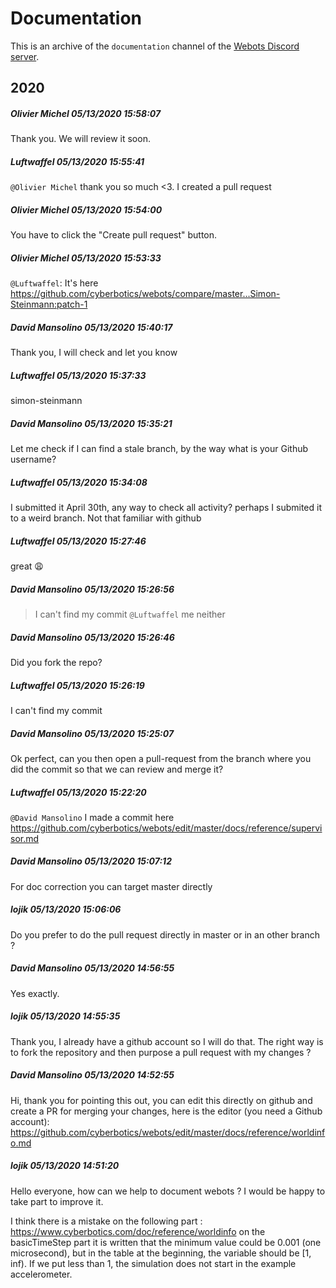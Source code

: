 # Documentation

This is an archive of the `documentation` channel of the [Webots Discord server](https://discordapp.com/invite/nTWbN9m).

## 2020

##### Olivier Michel 05/13/2020 15:58:07
Thank you. We will review it soon.

##### Luftwaffel 05/13/2020 15:55:41
`@Olivier Michel`  thank you so much <3. I created a pull request

##### Olivier Michel 05/13/2020 15:54:00
You have to click the "Create pull request" button.

##### Olivier Michel 05/13/2020 15:53:33
`@Luftwaffel`: It's here https://github.com/cyberbotics/webots/compare/master...Simon-Steinmann:patch-1

##### David Mansolino 05/13/2020 15:40:17
Thank you, I will check and let you know

##### Luftwaffel 05/13/2020 15:37:33
simon-steinmann

##### David Mansolino 05/13/2020 15:35:21
Let me check if I can find a stale branch, by the way what is your Github username?

##### Luftwaffel 05/13/2020 15:34:08
I submitted it April 30th, any way to check all activity? perhaps I submited it to a weird branch. Not that familiar with github

##### Luftwaffel 05/13/2020 15:27:46
great 😩

##### David Mansolino 05/13/2020 15:26:56
> I can't find my commit
`@Luftwaffel` me neither

##### David Mansolino 05/13/2020 15:26:46
Did you fork the repo?

##### Luftwaffel 05/13/2020 15:26:19
I can't find my commit

##### David Mansolino 05/13/2020 15:25:07
Ok perfect, can you then open a pull-request from the branch where you did the commit so that we can review and merge it?

##### Luftwaffel 05/13/2020 15:22:20
`@David Mansolino`  I made a commit here https://github.com/cyberbotics/webots/edit/master/docs/reference/supervisor.md

##### David Mansolino 05/13/2020 15:07:12
For doc correction you can target master directly

##### lojik 05/13/2020 15:06:06
Do you prefer to do the pull request directly in master or in an other branch ?

##### David Mansolino 05/13/2020 14:56:55
Yes exactly.

##### lojik 05/13/2020 14:55:35
Thank you, I already have a github account so I will do that. The right way is to fork the repository and then purpose a pull request with my changes ?

##### David Mansolino 05/13/2020 14:52:55
Hi, thank you for pointing this out, you can edit this directly on github and create a PR for merging your changes, here is the editor (you need a Github account): https://github.com/cyberbotics/webots/edit/master/docs/reference/worldinfo.md

##### lojik 05/13/2020 14:51:20
Hello everyone, how can we help to document webots ? I would be happy to take part to improve it.

I think there is a mistake on the following part : https://www.cyberbotics.com/doc/reference/worldinfo on the basicTimeStep part it is written that the minimum value could be 0.001 (one microsecond), but in the table at the beginning, the variable should be [1, inf). If we put less than 1, the simulation does not start in the example accelerometer.

